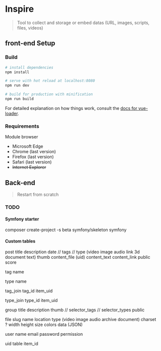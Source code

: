 # Inspire

> Tool to collect and storage or embed datas (URL, images, scripts, files, videos)

## front-end Setup

### Build

``` bash
# install dependencies
npm install

# serve with hot reload at localhost:8080
npm run dev

# build for production with minification
npm run build
```

For detailed explanation on how things work, consult the [docs for vue-loader](http://vuejs.github.io/vue-loader).

### Requirements

Module browser

- Microsoft Edge
- Chrome (last version)
- Firefox (last version)
- Safari (last version)
- ~~Internet Explorer~~


## Back-end

> Restart from scratch


### TODO

#### Symfony starter
composer create-project -s beta symfony/skeleton symfony

#### Custom tables
post
    title
    description
    date
    // tags
    // type (video image audio link 3d document text)
    thumb
    content_file (uid)
    content_text
    content_link
    public
    score

tag
    name

type
    name

tag_join
    tag_id
    item_uid

type_join
    type_id
    item_uid

group
    title
    description
    thumb
    // selector_tags
    // selector_types
    public

file
    slug
    name
    location
    type (video image audio archive document)
    charset ?
    width
    height
    size
    colors
    data (JSON)

user
    name
    email
    password
    permission

uid
    table
    item_id
